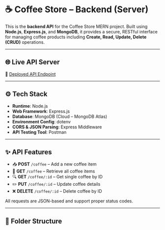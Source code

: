 # ☕ Coffee Store – Backend (Server)

This is the **backend API** for the Coffee Store MERN project. Built using **Node.js**, **Express.js**, and **MongoDB**, it provides a secure, RESTful interface for managing coffee products including **Create, Read, Update, Delete (CRUD)** operations.

---

## 🌐 Live API Server

🔗 [Deployed API Endpoint](https://coffee-store-server.onrender.com/) <!-- Replace with your actual backend deployment URL -->

---

## ⚙️ Tech Stack

- **Runtime**: Node.js
- **Web Framework**: Express.js
- **Database**: MongoDB (Cloud – MongoDB Atlas)
- **Environment Config**: dotenv
- **CORS & JSON Parsing**: Express Middleware
- **API Testing Tool**: Postman

---

## ✨ API Features

- 📥 **POST** `/coffee` – Add a new coffee item  
- 📄 **GET** `/coffee` – Retrieve all coffee items  
- 🔍 **GET** `/coffee/:id` – Get single coffee by ID  
- ✏️ **PUT** `/coffee/:id` – Update coffee details  
- ❌ **DELETE** `/coffee/:id` – Delete coffee by ID

All requests are JSON-based and support proper status codes.

---

## 📁 Folder Structure

